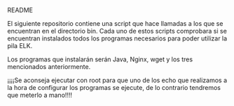 README

El siguiente repositorio contiene una script que hace llamadas a los que se encuentran en el directorio bin.
Cada uno de estos scripts comprobara si se encuentran instalados todos los programas necesarios para poder utilizar la pila ELK.

Los programas que instalarán serán Java, Nginx, wget y los tres mencionados anteriormente.

¡¡¡¡Se aconseja ejecutar con root para que uno de los echo que realizamos a la hora de configurar los programas se ejecute, de lo contrario tendremos que meterlo a mano!!!!

